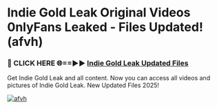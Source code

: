 # Indie Gold Leak Original Videos 0nlyFans Leaked - Files Updated! (afvh)

<h3>🔴 CLICK HERE 🌐==►► <a href="https://tinyurl.com/2wckxsce" rel="nofollow">Indie Gold Leak Updated Files</a></h3>

Get Indie Gold Leak and all content. Now you can access all videos and pictures of Indie Gold Leak. New Updated Files 2025!

[![afvh](https://i.imgur.com/AFduVYN.gif)](https://tinyurl.com/2wckxsce)
